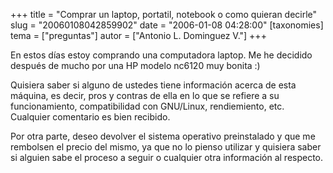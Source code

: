 +++
title = "Comprar un laptop, portatil, notebook o como quieran decirle"
slug = "20060108042859902"
date = "2006-01-08 04:28:00"
[taxonomies]
tema = ["preguntas"]
autor = ["Antonio L. Dominguez V."]
+++

En estos días estoy comprando una computadora laptop. Me he decidido
después de mucho por una HP modelo nc6120 muy bonita :)

Quisiera saber si alguno de ustedes tiene información acerca de esta
máquina, es decir, pros y contras de ella en lo que se refiere a su
funcionamiento, compatibilidad con GNU/Linux, rendiemiento, etc.
Cualquier comentario es bien recibido.

Por otra parte, deseo devolver el sistema operativo preinstalado y que
me rembolsen el precio del mismo, ya que no lo pienso utilizar y
quisiera saber si alguien sabe el proceso a seguir o cualquier otra
información al respecto.

